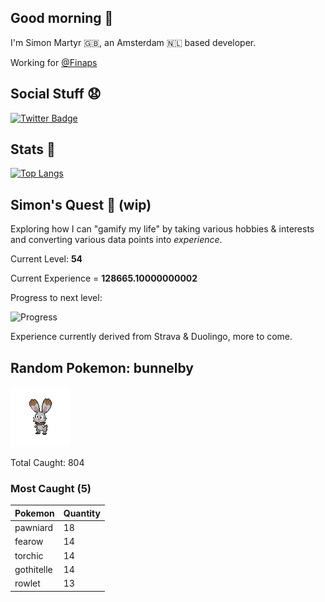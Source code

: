 ## Good morning 🌅

I'm Simon Martyr 🇬🇧, an Amsterdam 🇳🇱 based developer. 

Working for [@Finaps](https://www.finaps.nl/) 


## Social Stuff 😧

[![Twitter Badge](https://img.shields.io/badge/-@vintage_si-1ca0f1?style=flat-square&labelColor=1ca0f1&logo=twitter&logoColor=white&link=https://twitter.com/vintage_si)](https://twitter.com/vintage_si)

## Stats 🤖

[![Top Langs](https://github-readme-stats.vercel.app/api/top-langs/?username=simonmartyr&layout=compact)](https://github.com/anuraghazra/github-readme-stats)

## Simon's Quest 🚧 (wip)

Exploring how I can "gamify my life" by taking various hobbies & interests and converting various data points into _experience_.

Current Level: **54**

Current Experience = **128665.10000000002**

Progress to next level:


![Progress](https://progress-bar.dev/37/?width=250)

Experience currently derived from Strava & Duolingo, more to come.

## Random Pokemon: bunnelby
 
![pokemon](https:&#x2F;&#x2F;raw.githubusercontent.com&#x2F;PokeAPI&#x2F;sprites&#x2F;master&#x2F;sprites&#x2F;pokemon&#x2F;659.png) 

Total Caught: 804

### Most Caught (5)

Pokemon | Quantity |
--- | --- |
pawniard|18
fearow|14
torchic|14
gothitelle|14
rowlet|13

